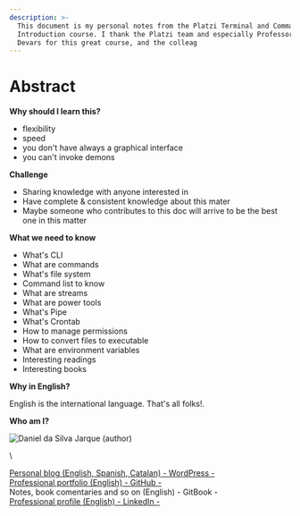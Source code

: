 ```yaml
---
description: >-
  This document is my personal notes from the Platzi Terminal and Command Line
  Introduction course. I thank the Platzi team and especially Professor Enrique
  Devars for this great course, and the colleag
---
```


# Abstract

**Why should I learn this?**

* flexibility
* speed
* you don't have always a graphical interface
* you can't invoke demons

**Challenge**

* Sharing knowledge with anyone interested in
* Have complete & consistent knowledge about this mater
* Maybe someone who contributes to this doc will arrive to be the best one in this matter

**What we need to know**

* What's CLI
* What are commands
* What's file system
* Command list to know
* What are streams
* What are power tools
* What's Pipe
* What's Crontab
* How to manage permissions
* How to convert files to executable
* What are environment variables
* Interesting readings
* Interesting books

**Why in English?**

English is the international language. That's all folks!.

**Who am I?**



![Daniel da Silva Jarque (author)](https://i.imgur.com/2i0LPvN.png)

\


[Personal blog (English, Spanish, Catalan) - WordPress -](https://gwst.eu)\
[Professional portfolio (English) - GitHub -](https://github.com/ddasilva64)\
Notes, book comentaries and so on (English) - GitBook -\
[Professional profile (English) - LinkedIn -](https://linkedin.com/in/daniel-da-silva-jarque-863705206)
